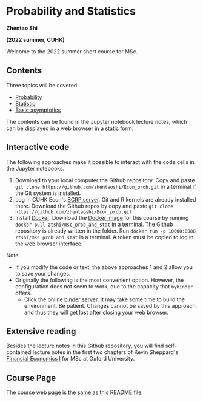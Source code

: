 # Probability and Statistics


**Zhentao Shi**

**(2022 summer, CUHK)**

Welcome to the 2022 summer short course for MSc.

## Contents

Three topics will be covered:
* [Probability](https://github.com/zhentaoshi/Econ_prob/blob/master/01_prob.ipynb)
* [Statistic](https://github.com/zhentaoshi/Econ_prob/blob/master/02_stat.ipynb)
* [Basic asymptotics](https://github.com/zhentaoshi/Econ_prob/blob/master/03_asym.ipynb)

The contents can be found in the Jupyter notebook lecture notes, which can be displayed in a web browser in a static form.

## Interactive code

The following approaches make it possible to interact with the code cells in the Jupyter notebooks.

1. Download to your local computer the Github repository. Copy and paste `git clone https://github.com/zhentaoshi/Econ_prob.git` in a terminal if the Git system is installed.
2. Log in CUHK Econ's [SCRP server](https://scrp-login-2.econ.cuhk.edu.hk/jupyter). Git and R kernels are already installed there. Download the Github repos by copy and paste `git clone https://github.com/zhentaoshi/Econ_prob.git`
3. Install [Docker](https://docs.docker.com/get-docker/). Download the [Docker image](https://hub.docker.com/repository/docker/ztshi/msc_prob_and_stat) for this course by running `docker pull ztshi/msc_prob_and_stat` in a terminal. The Github repository is already written in the folder. Run `docker run -p 10000:8888 ztshi/msc_prob_and_stat` in a terminal. A token must be copied to log in the web browser interface.
`

Note:

* If you modify the code or text, the above approaches 1 and 2 allow you to save your changes.
* Originally the following is the most convenient option. However, the configuration does not seem to work, due to the capacity that `mybinder` offers.
   * Click the online [binder server](https://mybinder.org/v2/gh/zhentaoshi/Econ_prob/HEAD). It may take some time to build the environment. Be patient. Changes cannot be saved by this approach, and thus they will get lost after closing your web browser.


## Extensive reading
Besides the lecture notes in this Github repository, you will find self-contained lecture notes in the first two chapters of
Kevin Sheppard's [Financial Economics I](https://www.kevinsheppard.com/teaching/mfe/notes/) for MSc at Oxford University.

## Course Page
The [course web page](https://zhentaoshi.github.io/Econ_prob/) is the same as this README file.
